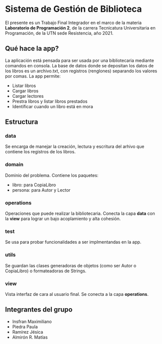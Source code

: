# Sistema de Gestión de Biblioteca

El presente es un Trabajo Final Integrador en el marco de la materia **Laboratorio de Programación 2**, de la carrera Tecnicatura Universitaria en Programación, de la UTN sede Resistencia, año 2021.

## Qué hace la app?

La aplicación está pensada para ser usada por una bibliotecaria mediante comandos en consola.
La base de datos donde se depositan los datos de los libros es un archivo.txt, con registros (renglones) separando los valores por comas.
La app permite:

- Listar libros
- Cargar libros
- Cargar lectores
- Prestra libros y listar libros prestados
- Identificar cuando un libro está en mora

## Estructura

### **data**

Se encarga de manejar la creación, lectura y escritura del arhivo que contiene los registros de los libros.

### **domain**

Dominio del problema. Contiene los paquetes:

- libro: para CopiaLibro
- persona: para Autor y Lector

### **operations**

Operaciones que puede realizar la bibliotecaria. Conecta la capa **data** con la **view** para lograr un bajo acoplamiento y alta cohesión.

### **test**

Se usa para probar funcionalidades a ser implmentandas en la app.

### **utils**

Se guardan las clases generadoras de objetos (como ser Autor o CopiaLibro) o formateadoras de Strings.

### **view**

Vista interfaz de cara al usuario final. Se conecta a la capa **operations**.

## Integrantes del grupo

- Insfran Maximiliano
- Piedra Paula
- Ramírez Jésica
- Almirón R. Matías

